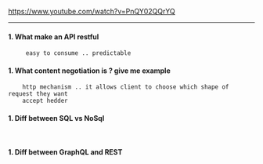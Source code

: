 https://www.youtube.com/watch?v=PnQY02QQrYQ

---
#### 1. What make an API restful

```
     easy to consume .. predictable 

```
#### 1. What content negotiation is ? give me example

```
    http mechanism .. it allows client to choose which shape of request they want 
    accept hedder
```


#### 1. Diff between SQL vs NoSql
```


```

#### 1. Diff between GraphQL and REST
```


```